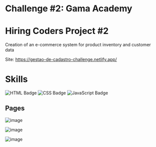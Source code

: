 # Challenge #2: Gama Academy

# Hiring Coders Project #2

Creation of an e-commerce system for product inventory and customer data 

Site: https://gestao-de-cadastro-challenge.netlify.app/

# Skills
![HTML Badge](https://img.shields.io/badge/HTML5-E34F26?style=for-the-badge&logo=html5&logoColor=white)
![CSS Badge](https://img.shields.io/badge/CSS3-1572B6?style=for-the-badge&logo=css3&logoColor=white)
![JavaScript Badge](https://img.shields.io/badge/JavaScript-F7DF1E?style=for-the-badge&logo=javascript&logoColor=black)

## Pages

![image](https://user-images.githubusercontent.com/65916297/126837379-2f607822-8848-4c4f-9b24-d9b932127539.png)

![image](https://user-images.githubusercontent.com/65916297/126837872-fa323c94-f732-4710-871a-edac67d07d56.png)

![image](https://user-images.githubusercontent.com/65916297/126837933-59e5ef9f-5459-41f1-9708-ed1694234a71.png)
